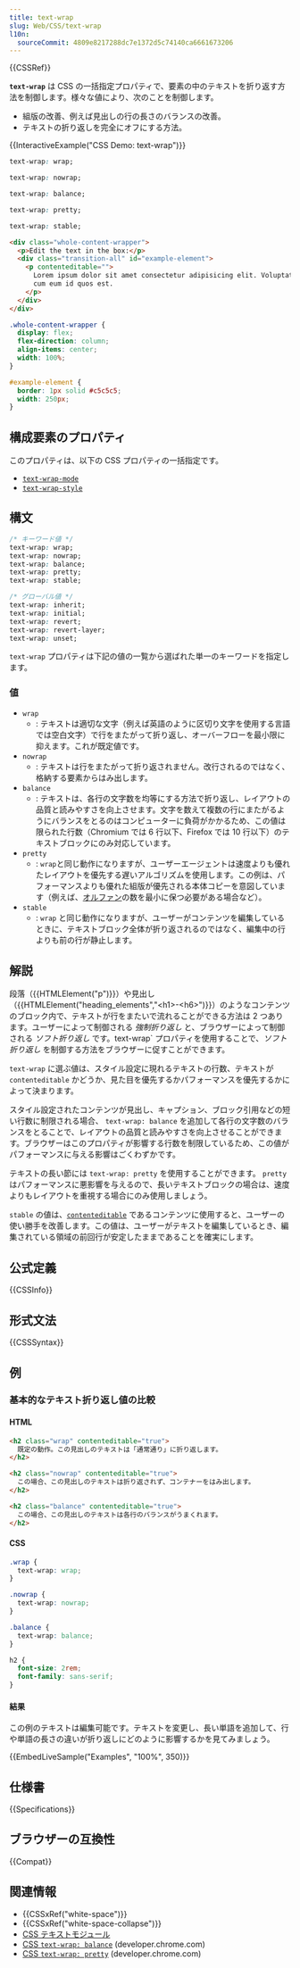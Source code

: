 ```yaml
---
title: text-wrap
slug: Web/CSS/text-wrap
l10n:
  sourceCommit: 4809e8217288dc7e1372d5c74140ca6661673206
---
```


{{CSSRef}}

**`text-wrap`** は CSS の一括指定プロパティで、要素の中のテキストを折り返す方法を制御します。様々な値により、次のことを制御します。

- 組版の改善、例えば見出しの行の長さのバランスの改善。
- テキストの折り返しを完全にオフにする方法。

{{InteractiveExample("CSS Demo: text-wrap")}}

```css interactive-example-choice
text-wrap: wrap;
```

```css interactive-example-choice
text-wrap: nowrap;
```

```css interactive-example-choice
text-wrap: balance;
```

```css interactive-example-choice
text-wrap: pretty;
```

```css interactive-example-choice
text-wrap: stable;
```

```html interactive-example
<div class="whole-content-wrapper">
  <p>Edit the text in the box:</p>
  <div class="transition-all" id="example-element">
    <p contenteditable="">
      Lorem ipsum dolor sit amet consectetur adipisicing elit. Voluptatem aut
      cum eum id quos est.
    </p>
  </div>
</div>
```

```css interactive-example
.whole-content-wrapper {
  display: flex;
  flex-direction: column;
  align-items: center;
  width: 100%;
}

#example-element {
  border: 1px solid #c5c5c5;
  width: 250px;
}
```

## 構成要素のプロパティ

このプロパティは、以下の CSS プロパティの一括指定です。

- [`text-wrap-mode`](/ja/docs/Web/CSS/text-wrap-mode)
- [`text-wrap-style`](/ja/docs/Web/CSS/text-wrap-style)

## 構文

```css
/* キーワード値 */
text-wrap: wrap;
text-wrap: nowrap;
text-wrap: balance;
text-wrap: pretty;
text-wrap: stable;

/* グローバル値 */
text-wrap: inherit;
text-wrap: initial;
text-wrap: revert;
text-wrap: revert-layer;
text-wrap: unset;
```

`text-wrap` プロパティは下記の値の一覧から選ばれた単一のキーワードを指定します。

### 値

- `wrap`
  - : テキストは適切な文字（例えば英語のように区切り文字を使用する言語では空白文字）で行をまたがって折り返し、オーバーフローを最小限に抑えます。これが既定値です。
- `nowrap`
  - : テキストは行をまたがって折り返されません。改行されるのではなく、格納する要素からはみ出します。
- `balance`
  - : テキストは、各行の文字数を均等にする方法で折り返し、レイアウトの品質と読みやすさを向上させます。文字を数えて複数の行にまたがるようにバランスをとるのはコンピューターに負荷がかかるため、この値は限られた行数（Chromium では 6 行以下、Firefox では 10 行以下）のテキストブロックにのみ対応しています。
- `pretty`
  - : `wrap`と同じ動作になりますが、ユーザーエージェントは速度よりも優れたレイアウトを優先する遅いアルゴリズムを使用します。この例は、パフォーマンスよりも優れた組版が優先される本体コピーを意図しています（例えば、[オルファン](/ja/docs/Web/CSS/orphans)の数を最小に保つ必要がある場合など）。
- `stable`
  - : `wrap` と同じ動作になりますが、ユーザーがコンテンツを編集しているときに、テキストブロック全体が折り返されるのではなく、編集中の行よりも前の行が静止します。

## 解説

段落（{{HTMLElement("p")}}）や見出し（{{HTMLElement("heading_elements","&lt;h1&gt;-&lt;h6&gt;")}}）のようなコンテンツのブロック内で、テキストが行をまたいで流れることができる方法は 2 つあります。ユーザーによって制御される _強制折り返し_ と、ブラウザーによって制御される _ソフト折り返し_ です。text-wrap` プロパティを使用することで、_ソフト折り返し_ を制御する方法をブラウザーに促すことができます。

`text-wrap` に選ぶ値は、スタイル設定に現れるテキストの行数、テキストが `contenteditable` かどうか、見た目を優先するかパフォーマンスを優先するかによって決まります。

スタイル設定されたコンテンツが見出し、キャプション、ブロック引用などの短い行数に制限される場合、 `text-wrap: balance` を追加して各行の文字数のバランスをとることで、レイアウトの品質と読みやすさを向上させることができます。ブラウザーはこのプロパティが影響する行数を制限しているため、この値がパフォーマンスに与える影響はごくわずかです。

テキストの長い節には `text-wrap: pretty` を使用することができます。 `pretty` はパフォーマンスに悪影響を与えるので、長いテキストブロックの場合は、速度よりもレイアウトを重視する場合にのみ使用しましょう。

`stable` の値は、[`contenteditable`](/ja/docs/Web/HTML/Global_attributes/contenteditable) であるコンテンツに使用すると、ユーザーの使い勝手を改善します。この値は、ユーザーがテキストを編集しているとき、編集されている領域の前回行が安定したままであることを確実にします。

## 公式定義

{{CSSInfo}}

## 形式文法

{{CSSSyntax}}

## 例

### 基本的なテキスト折り返し値の比較

#### HTML

```html live-sample___examples
<h2 class="wrap" contenteditable="true">
  既定の動作。この見出しのテキストは「通常通り」に折り返します。
</h2>

<h2 class="nowrap" contenteditable="true">
  この場合、この見出しのテキストは折り返されず、コンテナーをはみ出します。
</h2>

<h2 class="balance" contenteditable="true">
  この場合、この見出しのテキストは各行のバランスがうまくれます。
</h2>
```

#### CSS

```css live-sample___examples
.wrap {
  text-wrap: wrap;
}

.nowrap {
  text-wrap: nowrap;
}

.balance {
  text-wrap: balance;
}

h2 {
  font-size: 2rem;
  font-family: sans-serif;
}
```

#### 結果

この例のテキストは編集可能です。テキストを変更し、長い単語を追加して、行や単語の長さの違いが折り返しにどのように影響するかを見てみましょう。

{{EmbedLiveSample("Examples", "100%", 350)}}

## 仕様書

{{Specifications}}

## ブラウザーの互換性

{{Compat}}

## 関連情報

- {{CSSxRef("white-space")}}
- {{CSSxRef("white-space-collapse")}}
- [CSS テキストモジュール](/ja/docs/Web/CSS/CSS_text)
- [CSS `text-wrap: balance`](https://developer.chrome.com/docs/css-ui/css-text-wrap-balance) (developer.chrome.com)
- [CSS `text-wrap: pretty`](https://developer.chrome.com/blog/css-text-wrap-pretty/) (developer.chrome.com)
